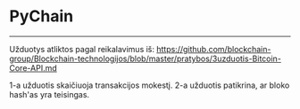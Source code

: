 # PyChain

---

Užduotys atliktos pagal reikalavimus iš:
https://github.com/blockchain-group/Blockchain-technologijos/blob/master/pratybos/3uzduotis-Bitcoin-Core-API.md

1-a užduotis skaičiuoja transakcijos mokestį.
2-a užduotis patikrina, ar bloko hash'as yra teisingas.


